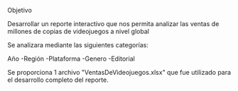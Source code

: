 Objetivo

Desarrollar un reporte interactivo que nos permita analizar las ventas de millones de copias de videojuegos a nivel global

Se analizara mediante las siguientes categorías:

 Año
-Región
-Plataforma
-Genero
-Editorial

Se proporciona 1 archivo "VentasDeVideojuegos.xlsx" que fue utilizado para el desarrollo completo del reporte.

